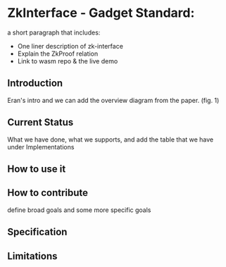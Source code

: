 # ZkInterface - Gadget Standard:

a short paragraph that includes:

* One liner description of zk-interface
* Explain the ZkProof relation
* Link to wasm repo & the live demo

## Introduction

Eran's intro and we can add the overview diagram from the paper. (fig. 1)

## Current Status

What we have done, what we supports, and add the table that we have under Implementations

## How to use it

## How to contribute

define broad goals and some more specific goals

## Specification

## Limitations


<!-- 
zkInterface is a standard tool for zero-knowledge interoperability.

[The spec can be found here](zkInterface.pdf).

## How to contribute 
- In a frontend, implement a feature to export the circuits or gadgets to ZkInterface format.
- In a proving system, support loading circuits from ZkInterface buffers or files.

See the implementation guide section in the spec above for more details, and check out the existing implementations below.

## Implementations

|                                                           | Proving System | Export Circuits | Import Circuits |
| --------------------------------------------------------- | -------------- | --------------- | --------------- |
| [Bellman](https://github.com/QED-it/zkinterface-bellman) (Groth16) | Yes            | No              | Yes             |
| [Dalek](https://github.com/QED-it/bulletproofs/blob/zkinterface/src/r1cs/zkinterface_backend.rs) (Bulletproofs) | Yes | No | No |
| [ZoKrates](https://github.com/QED-it/ZoKrates/blob/zkinterface/zokrates_core/src/proof_system/zkinterface.rs) | - | Yes | No |
| [Libsnark](https://github.com/QED-it/zkinterface/tree/master/cpp) | PGHR | Yes | No |

See also the [WebAssembly modules](https://github.com/QED-it/zkinterface-wasm/) and the [live demo](https://qed-it.github.io/zkinterface-wasm-demo/).

## Structure of this repo

|                           |                             |
| ------------------------- | --------------------------- |
| `zkInterface.pdf`         | The interface specification |
| `zkinterface.fbs`         | The gadget interface definition using FlatBuffers |
| `rust/src/zkinterface_generated.rs` | Generated Rust code         |
| `rust/src/reading.rs`               | Rust helpers to read messages |
| `rust/src/writing.rs`               | Rust helpers to write messages |
| `rust/src/cpp_gadget.rs`            | Rust helpers to interact with C++ |
| `rust/src/examples.rs`              | Example messages for a simple test circuit |
| `cpp/zkinterface_generated.h`       | Generated C++ code          |
| `cpp/gadget_example.cpp`            | Example gadget in C++       |
| `build.rs`                | Generate Rust and C++ code from zkinterface.fbs, and compile the C++ example |
| `cpp/libsnark_integration.hpp` | Libsnark support            |
| `cpp/libsnark_example.cpp`     | Libsnark gadget example     |

## Test

In the `rust` directory:

`cargo test`

This will generate and compile Rust and C++ code, and run a test of both sides communicating
through the standard interface.

## Generated code

Generated C++ and Rust code is included.

For other languages, install the FlatBuffers code generator (`flatc`).
One way is to compile it with the following:

```
git clone https://github.com/google/flatbuffers.git
cd flatbuffers
cmake -G "Unix Makefiles" -DCMAKE_BUILD_TYPE=Release
make
```

Then run:
`flatc --LANGUAGE zkinterface.fbs` -->
